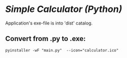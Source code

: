 *Simple Calculator (Python)*
=================

Application's exe-file is into 'dist' catalog.

## Convert from .py to .exe:
```
pyinstaller -wF "main.py"  --icon="calculator.ico"
```

